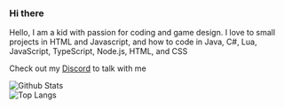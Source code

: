 ### Hi there
Hello, I am a kid with passion for coding and game design.
I love to small projects in HTML and Javascript,
and how to code in Java, C#, Lua, JavaScript, TypeScript, Node.js, HTML, and CSS

Check out my [Discord](https://discord.com/invite/pTKcJjwJ3G) to talk with me

![Github Stats](https://github-readme-stats.vercel.app/api?username=Kale-Ko&count_private=true&show_icons=true&theme=gruvbox&border_radius=12&hide_border=true&include_all_commits=true&custom_title=Kale%20Ko%27s%20Stats&cache_seconds=1800&bg_color=0D1117)
\
![Top Langs](https://github-readme-stats.vercel.app/api/top-langs?username=Kale-Ko&layout=compact&custom_title=Kale%20Ko%27s%20Top%20Languages&langs_count=10&theme=gruvbox&border_radius=12&hide_border=true&cache_seconds=1800&bg_color=0D1117)

